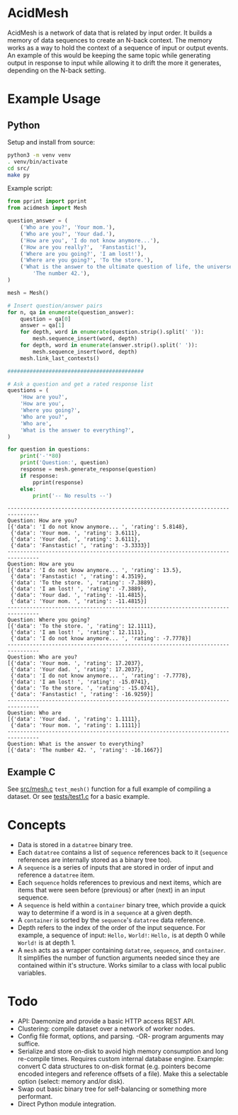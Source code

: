 # AcidMesh

AcidMesh is a network of data that is related by input order. It builds a
memory of data sequences to create an N-back context. The memory works as a way
to hold the context of a
sequence of input or output events. An example of this would be keeping the
same topic while generating output in response to input while allowing it to
drift the more it generates, depending on the N-back setting.


# Example Usage

## Python

Setup and install from source:
```bash
python3 -m venv venv
. venv/bin/activate
cd src/
make py
```

Example script:
```python
from pprint import pprint
from acidmesh import Mesh

question_answer = (
	('Who are you?', 'Your mom.'),
	('Who are you?', 'Your dad.'),
	('How are you', 'I do not know anymore...'),
	('How are you really?',  'Fanstastic!'),
	('Where are you going?', 'I am lost!'),
	('Where are you going?', 'To the store.'),
    ('What is the answer to the ultimate question of life, the universe, and everything?',
        'The number 42.'),
)

mesh = Mesh()

# Insert question/answer pairs
for n, qa in enumerate(question_answer):
    question = qa[0]
    answer = qa[1]
    for depth, word in enumerate(question.strip().split(' ')):
        mesh.sequence_insert(word, depth)
    for depth, word in enumerate(answer.strip().split(' ')):
        mesh.sequence_insert(word, depth)
    mesh.link_last_contexts()

###########################################

# Ask a question and get a rated response list
questions = (
    'How are you?',
    'How are you',
    'Where you going?',
    'Who are you?',
    'Who are',
    'What is the answer to everything?',
)

for question in questions:
    print('-'*80)
    print('Question:', question)
    response = mesh.generate_response(question)
    if response:
        pprint(response)
    else:
        print('-- No results --')
```
```
--------------------------------------------------------------------------------
Question: How are you?
[{'data': 'I do not know anymore... ', 'rating': 5.8148},
 {'data': 'Your mom. ', 'rating': 3.6111},
 {'data': 'Your dad. ', 'rating': 3.6111},
 {'data': 'Fanstastic! ', 'rating': -3.3333}]
--------------------------------------------------------------------------------
Question: How are you
[{'data': 'I do not know anymore... ', 'rating': 13.5},
 {'data': 'Fanstastic! ', 'rating': 4.3519},
 {'data': 'To the store. ', 'rating': -7.3889},
 {'data': 'I am lost! ', 'rating': -7.3889},
 {'data': 'Your dad. ', 'rating': -11.4815},
 {'data': 'Your mom. ', 'rating': -11.4815}]
--------------------------------------------------------------------------------
Question: Where you going?
[{'data': 'To the store. ', 'rating': 12.1111},
 {'data': 'I am lost! ', 'rating': 12.1111},
 {'data': 'I do not know anymore... ', 'rating': -7.7778}]
--------------------------------------------------------------------------------
Question: Who are you?
[{'data': 'Your mom. ', 'rating': 17.2037},
 {'data': 'Your dad. ', 'rating': 17.2037},
 {'data': 'I do not know anymore... ', 'rating': -7.7778},
 {'data': 'I am lost! ', 'rating': -15.0741},
 {'data': 'To the store. ', 'rating': -15.0741},
 {'data': 'Fanstastic! ', 'rating': -16.9259}]
--------------------------------------------------------------------------------
Question: Who are
[{'data': 'Your dad. ', 'rating': 1.1111},
 {'data': 'Your mom. ', 'rating': 1.1111}]
--------------------------------------------------------------------------------
Question: What is the answer to everything?
[{'data': 'The number 42. ', 'rating': -16.1667}]
```

## Example C

See [src/mesh.c](/src/mesh.c#L220) `test_mesh()` function for a full example of
compiling a dataset. Or see [tests/test1.c](/tests/test1.c) for a basic
example.

# Concepts
* Data is stored in a `datatree` binary tree.
* Each `datatree` contains a list of `sequence` references back to it
(`sequence` references are internally stored as a binary tree too).
* A `sequence` is a series of inputs that are stored in order of input and
reference a `datatree` item.
* Each `sequence` holds references to previous and next items, which are items that
were seen before (previous) or after (next) in an input sequence.
* A `sequence` is held within a `container` binary tree, which provide a quick way
to determine if a word is in a `sequence` at a given depth.
* A `container` is sorted by the `sequence`'s `datatree` data reference.
* Depth refers to the index of the order of the input sequence. For example, a
sequence of input: `Hello,` `World!`: `Hello,` is at depth 0 while `World!` is
at depth 1.
* A `mesh` acts as a wrapper containing `datatree`, `sequence`, and `container`.
It simplifies the number of function arguments needed since they are contained
within it's structure. Works similar to a class with local public variables.


# Todo

* API: Daemonize and provide a basic HTTP access REST API.
* Clustering: compile dataset over a network of worker nodes.
* Config file format, options, and parsing. -OR- program arguments may suffice.
* Serialize and store on-disk to avoid high memory consumption and long
re-compile times. Requires custom internal database engine. Example: convert C
data structures to on-disk format (e.g. pointers become encoded integers and
reference offsets of a file). Make this a selectable option (select: memory
and/or disk).
* Swap out basic binary tree for self-balancing or something more performant.
* Direct Python module integration.

